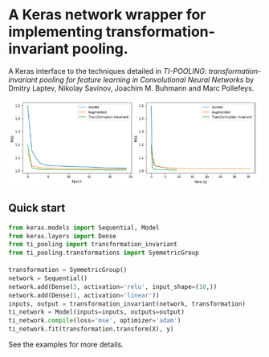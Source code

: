 # A Keras network wrapper for implementing transformation-invariant pooling.

A Keras interface to the techniques detailed in *TI-POOLING: transformation-invariant pooling for feature learning in Convolutional Neural Networks* by Dmitry Laptev, Nikolay Savinov, Joachim M. Buhmann and Marc Pollefeys.

![Example grahps](/example.png?raw=true)

## Quick start
```python
from keras.models import Sequential, Model
from keras.layers import Dense
from ti_pooling import transformation_invariant
from ti_pooling.transformations import SymmetricGroup

transformation = SymmetricGroup()
network = Sequential()
network.add(Dense(3, activation='relu', input_shape=(10,))
network.add(Dense(1, activation='linear'))
inputs, output = transformation_invariant(network, transformation)
ti_network = Model(inputs=inputs, outputs=output)
ti_network.compile(loss='mse', optimizer='adam')
ti_network.fit(transformation.transform(X), y)
```

See the examples for more details.
